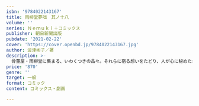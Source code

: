 ```yaml
---
isbn: '9784022143167'
title: 雨柳堂夢咄　其ノ十八
volume: ''
series: Ｎｅｍｕｋｉ＋コミックス
publisher: 朝日新聞出版
pubdate: '2021-02-22'
cover: 'https://cover.openbd.jp/9784022143167.jpg'
author: 波津彬子／著
description: >-
  骨董屋・雨柳堂に集まる、いわくつきの品々。それらに宿る想いをたどり、人が心に秘めたさまざまな物語を解き明かすのは、謎めいた美青年・蓮。ロングセラーの大人気アンティーク･ロマンシリーズ、待望の最新刊！■「Nemuki+」コミックスの試し読みは、公式試し読みサイト「ソノラマ+」まで！
price: '870'
genre: ''
target: 一般
format: コミック
content: コミックス・劇画

---
```

